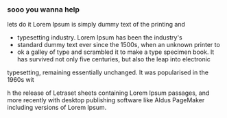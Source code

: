 ### sooo you wanna help

lets do it
Lorem Ipsum is simply dummy text of the printing and 

- typesetting industry. Lorem Ipsum has been the industry's 
- standard dummy text ever since the 1500s, when an unknown printer to
- ok a galley of type and scrambled it to make a type specimen book. It has survived not only five centuries, but also the leap into electronic 


typesetting, remaining essentially unchanged. It was popularised in the 1960s wit



h the release of Letraset sheets containing Lorem Ipsum passages, and more recently with desktop publishing software like Aldus PageMaker including versions of Lorem Ipsum.